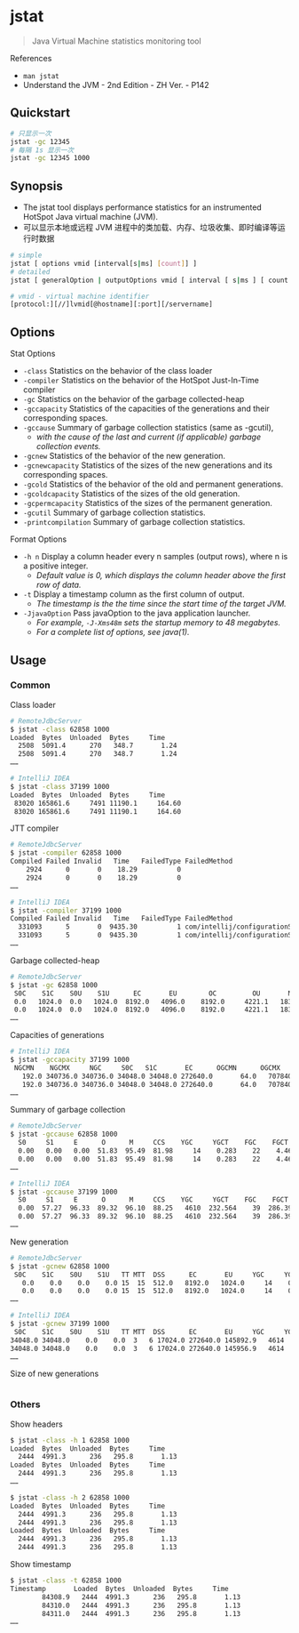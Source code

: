 # jstat

> Java Virtual Machine statistics monitoring tool

References

- `man jstat`
- Understand the JVM - 2nd Edition - ZH Ver. - P142

## Quickstart

```bash
# 只显示一次
jstat -gc 12345
# 每隔 1s 显示一次
jstat -gc 12345 1000
```

## Synopsis

- The jstat tool displays performance statistics for an instrumented HotSpot Java virtual machine (JVM).
- 可以显示本地或远程 JVM 进程中的类加载、内存、垃圾收集、即时编译等运行时数据

```bash
# simple
jstat [ options vmid [interval[s|ms] [count]] ]
# detailed
jstat [ generalOption | outputOptions vmid [ interval [ s|ms ] [ count ] ] ]

# vmid - virtual machine identifier
[protocol:][//]lvmid[@hostname][:port][/servername]
```

## Options

Stat Options

- `-class` Statistics on the behavior of the class loader
- `-compiler` Statistics on the behavior of the HotSpot Just-In-Time compiler
- `-gc` Statistics on the behavior of the garbage collected-heap
- `-gccapacity` Statistics of the capacities of the generations and their corresponding spaces.
- `-gccause` Summary of garbage collection statistics (same as -gcutil),
    - _with the cause of the last and current (if applicable) garbage collection events._
- `-gcnew` Statistics of the behavior of the new generation.
- `-gcnewcapacity` Statistics of the sizes of the new  generations and its corresponding spaces.
- `-gcold` Statistics  of the behavior of the old and permanent generations.
- `-gcoldcapacity` Statistics of the sizes of the old generation.
- `-gcpermcapacity` Statistics of the sizes of the permanent generation.
- `-gcutil` Summary of garbage collection statistics.
- `-printcompilation` Summary of garbage collection statistics.

Format Options

- `-h n` Display a column header every n samples (output rows), where n is a positive integer.
    - _Default value is 0, which displays the column header above the first row of data._
- `-t` Display a timestamp column as the first column of output.
    - _The timestamp is the the time since the start time of the target JVM._
- `-JjavaOption` Pass javaOption to the java application launcher.
    - _For example, `-J-Xms48m` sets the startup memory to 48 megabytes._
    - _For a complete list of options, see java(1)._

## Usage

### Common

Class loader

```bash
# RemoteJdbcServer
$ jstat -class 62858 1000
Loaded  Bytes  Unloaded  Bytes     Time
  2508  5091.4      270   348.7       1.24
  2508  5091.4      270   348.7       1.24
……

# IntelliJ IDEA
$ jstat -class 37199 1000
Loaded  Bytes  Unloaded  Bytes     Time
 83020 165861.6     7491 11190.1     164.60
 83020 165861.6     7491 11190.1     164.60
```

JTT compiler

```bash
# RemoteJdbcServer
$ jstat -compiler 62858 1000
Compiled Failed Invalid   Time   FailedType FailedMethod
    2924      0       0    18.29          0
    2924      0       0    18.29          0
……

# IntelliJ IDEA
$ jstat -compiler 37199 1000
Compiled Failed Invalid   Time   FailedType FailedMethod
  331093      5       0  9435.30          1 com/intellij/configurationStore/StoreUtilKt saveAllProjects
  331093      5       0  9435.30          1 com/intellij/configurationStore/StoreUtilKt saveAllProjects
……
```

Garbage collected-heap

```bash
# RemoteJdbcServer
$ jstat -gc 62858 1000
 S0C    S1C    S0U    S1U      EC       EU        OC         OU       MC     MU    CCSC   CCSU   YGC     YGCT    FGC    FGCT     GCT
 0.0   1024.0  0.0   1024.0  8192.0   4096.0    8192.0     4221.1   18304.0 17594.6 1920.0 1590.2     14    0.283  21      4.039    4.322
 0.0   1024.0  0.0   1024.0  8192.0   4096.0    8192.0     4221.1   18304.0 17594.6 1920.0 1590.2     14    0.283  21      4.039    4.322
……
```

Capacities of generations

```bash
# IntelliJ IDEA
$ jstat -gccapacity 37199 1000
 NGCMN    NGCMX     NGC     S0C   S1C       EC      OGCMN      OGCMX       OGC         OC       MCMN     MCMX      MC     CCSMN    CCSMX     CCSC    YGC    FGC
   192.0 340736.0 340736.0 34048.0 34048.0 272640.0       64.0   707840.0   707840.0   707840.0      0.0 1509376.0 524960.0      0.0 1048576.0  66204.0   4610    39
   192.0 340736.0 340736.0 34048.0 34048.0 272640.0       64.0   707840.0   707840.0   707840.0      0.0 1509376.0 524960.0      0.0 1048576.0  66204.0   4610    39
……
```

Summary of garbage collection

```bash
# RemoteJdbcServer
$ jstat -gccause 62858 1000
  S0     S1     E      O      M     CCS    YGC     YGCT    FGC    FGCT     GCT    LGCC                 GCC
  0.00   0.00   0.00  51.83  95.49  81.98     14    0.283    22    4.468    4.752 System.gc()          No GC
  0.00   0.00   0.00  51.83  95.49  81.98     14    0.283    22    4.468    4.752 System.gc()          No GC
……

# IntelliJ IDEA
$ jstat -gccause 37199 1000
  S0     S1     E      O      M     CCS    YGC     YGCT    FGC    FGCT     GCT    LGCC                 GCC
  0.00  57.27  96.33  89.32  96.10  88.25   4610  232.564    39  286.399  518.963 Allocation Failure   No GC
  0.00  57.27  96.33  89.32  96.10  88.25   4610  232.564    39  286.399  518.963 Allocation Failure   No GC
……
```

New generation

```bash
# RemoteJdbcServer
$ jstat -gcnew 62858 1000
 S0C    S1C    S0U    S1U   TT MTT  DSS      EC       EU     YGC     YGCT
   0.0    0.0    0.0    0.0 15  15  512.0   8192.0   1024.0     14    0.283
   0.0    0.0    0.0    0.0 15  15  512.0   8192.0   1024.0     14    0.283
……

# IntelliJ IDEA
$ jstat -gcnew 37199 1000
 S0C    S1C    S0U    S1U   TT MTT  DSS      EC       EU     YGC     YGCT
34048.0 34048.0    0.0    0.0  3   6 17024.0 272640.0 145892.9   4614  233.273
34048.0 34048.0    0.0    0.0  3   6 17024.0 272640.0 145956.9   4614  233.273
……
```

Size of new generations

```bash

```

### Others

Show headers

```bash
$ jstat -class -h 1 62858 1000
Loaded  Bytes  Unloaded  Bytes     Time
  2444  4991.3      236   295.8       1.13
Loaded  Bytes  Unloaded  Bytes     Time
  2444  4991.3      236   295.8       1.13
……

$ jstat -class -h 2 62858 1000
Loaded  Bytes  Unloaded  Bytes     Time
  2444  4991.3      236   295.8       1.13
  2444  4991.3      236   295.8       1.13
Loaded  Bytes  Unloaded  Bytes     Time
  2444  4991.3      236   295.8       1.13
  2444  4991.3      236   295.8       1.13
```

Show timestamp

```bash
$ jstat -class -t 62858 1000
Timestamp       Loaded  Bytes  Unloaded  Bytes     Time
        84308.9   2444  4991.3      236   295.8       1.13
        84310.0   2444  4991.3      236   295.8       1.13
        84311.0   2444  4991.3      236   295.8       1.13
……
```
